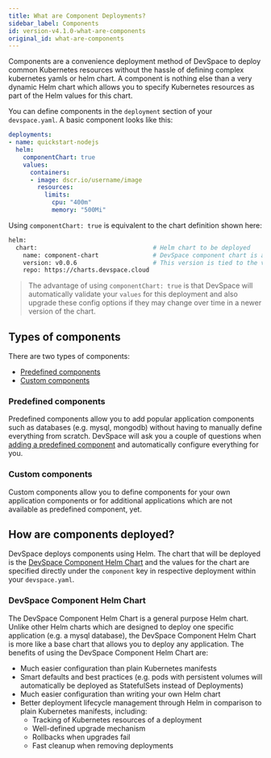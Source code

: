 ```yaml
---
title: What are Component Deployments?
sidebar_label: Components
id: version-v4.1.0-what-are-components
original_id: what-are-components
---
```


Components are a convenience deployment method of DevSpace to deploy common Kubernetes resources without the hassle of defining complex kubernetes yamls or helm chart. A component is nothing else than a very dynamic Helm chart which allows you to specify Kubernetes resources as part of the Helm values for this chart.

You can define components in the `deployment` section of your `devspace.yaml`. A basic component looks like this:
```yaml
deployments:
- name: quickstart-nodejs
  helm:
    componentChart: true
    values:
      containers:
      - image: dscr.io/username/image
        resources:
          limits:
            cpu: "400m"
            memory: "500Mi"
```

Using `componentChart: true` is equivalent to the chart definition shown here:
```bash
helm:
  chart:                                # Helm chart to be deployed
    name: component-chart               # DevSpace component chart is a general-purpose Helm chart
    version: v0.0.6                     # This version is tied to the version of the DevSpace binary (allows to upgrade chart through the CLI)
    repo: https://charts.devspace.cloud
```
> The advantage of using `componentChart: true` is that DevSpace will automatically validate your `values` for this deployment and also upgrade these config options if they may change over time in a newer version of the chart.

## Types of components
There are two types of components:
- [Predefined components](../../../cli/deployment/components/configuration/overview-specification#devspace-add-deployment-name-component-mysql-redis)
- [Custom components](../../../cli/deployment/components/configuration/overview-specification#devspace-add-deployment-name-dockerfile-path)

### Predefined components
Predefined components allow you to add popular application components such as databases (e.g. mysql, mongodb) without having to manually define everything from scratch. DevSpace will ask you a couple of questions when [adding a predefined component](../../../cli/deployment/components/configuration/overview-specification#devspace-add-deployment-name-component-mysql-redis) and automatically configure everything for you. 

### Custom components
Custom components allow you to define components for your own application components or for additional applications which are not available as predefined component, yet.

## How are components deployed?
DevSpace deploys components using Helm. The chart that will be deployed is the [DevSpace Component Helm Chart](#devspace-component-helm-chart) and the values for the chart are specified directly under the `component` key in respective deployment within your `devspace.yaml`.

### DevSpace Component Helm Chart
The DevSpace Component Helm Chart is a general purpose Helm chart. Unlike other Helm charts which are designed to deploy one specific application (e.g. a mysql database), the DevSpace Component Helm Chart is more like a base chart that allows you to deploy any application. The benefits of using the DevSpace Component Helm Chart are:
- Much easier configuration than plain Kubernetes manifests
- Smart defaults and best practices (e.g. pods with persistent volumes will automatically be deployed as StatefulSets instead of Deployments)
- Much easier configuration than writing your own Helm chart
- Better deployment lifecycle management through Helm in comparison to plain Kubernetes manifests, including:
  - Tracking of Kubernetes resources of a deployment
  - Well-defined upgrade mechanism
  - Rollbacks when upgrades fail
  - Fast cleanup when removing deployments
